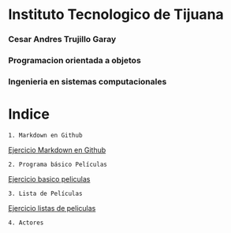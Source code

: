 # Instituto Tecnologico de Tijuana

### Cesar Andres Trujillo Garay

### Programacion orientada a objetos

### Ingenieria en sistemas computacionales

# Indice
    1. Markdown en Github 
    
[Ejercicio Markdown en Github](Setup/README.md)

    2. Programa básico Películas

[Ejercicio basico peliculas](Programa_basico_peliculas/README.md)

    3. Lista de Películas

[Ejercicio listas de peliculas](Lista_peliculas/README.md)

    4. Actores 
   
